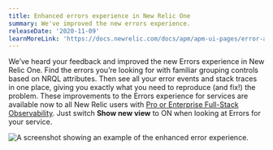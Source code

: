 ```yaml
---
title: Enhanced errors experience in New Relic One
summary: We've improved the new errors experience.
releaseDate: '2020-11-09'
learnMoreLink: 'https://docs.newrelic.com/docs/apm/apm-ui-pages/error-analytics/errors-page-explore-events-behind-errors'
---
```


We’ve heard your feedback and improved the new Errors experience in New Relic One. Find the errors you’re looking for with familiar grouping controls based on NRQL attributes. Then see all your error events and stack traces in one place, giving you exactly what you need to reproduce (and fix!) the problem. These improvements to the Errors experience for services are available now to all New Relic users with [Pro or Enterprise Full-Stack Observability](https://newrelic.com/pricing). Just switch **Show new view** to ON when looking at Errors for your service.

![A screenshot showing an example of the enhanced error experience.](./images/enhanced-errors-experience-example.png "An example of the enhanced error experience.")
